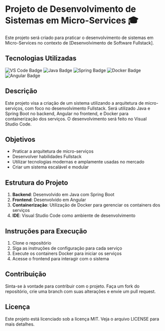 # Projeto de Desenvolvimento de Sistemas em Micro-Services 🎓

Este projeto será criado para praticar o desenvolvimento de sistemas em Micro-Services no contexto de [Desenvolvimento de Software Fullstack].

## Tecnologias Utilizadas

![VS Code Badge](https://img.shields.io/badge/VS%20Code-0078d7.svg?style=for-the-badge&logo=visual-studio-code&logoColor=white)
![Java Badge](https://img.shields.io/badge/Java-007396.svg?style=for-the-badge&logo=java&logoColor=white)
![Spring Badge](https://img.shields.io/badge/Spring-6DB33F.svg?style=for-the-badge&logo=spring&logoColor=white)
![Docker Badge](https://img.shields.io/badge/Docker-2496ED.svg?style=for-the-badge&logo=docker&logoColor=white)
![Angular Badge](https://img.shields.io/badge/Angular-DD0031.svg?style=for-the-badge&logo=angular&logoColor=white)

## Descrição

Este projeto visa a criação de um sistema utilizando a arquitetura de micro-serviços, com foco no desenvolvimento Fullstack. Será utilizado Java e Spring Boot no backend, Angular no frontend, e Docker para containerização dos serviços. O desenvolvimento será feito no Visual Studio Code.

## Objetivos

- Praticar a arquitetura de micro-serviços
- Desenvolver habilidades Fullstack
- Utilizar tecnologias modernas e amplamente usadas no mercado
- Criar um sistema escalável e modular

## Estrutura do Projeto

1. **Backend**: Desenvolvido em Java com Spring Boot
2. **Frontend**: Desenvolvido em Angular
3. **Containerização**: Utilização de Docker para gerenciar os containers dos serviços
4. **IDE**: Visual Studio Code como ambiente de desenvolvimento

## Instruções para Execução

1. Clone o repositório
2. Siga as instruções de configuração para cada serviço
3. Execute os containers Docker para iniciar os serviços
4. Acesse o frontend para interagir com o sistema

## Contribuição

Sinta-se à vontade para contribuir com o projeto. Faça um fork do repositório, crie uma branch com suas alterações e envie um pull request.

## Licença

Este projeto está licenciado sob a licença MIT. Veja o arquivo LICENSE para mais detalhes.
